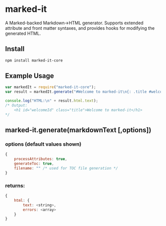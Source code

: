 # marked-it

A Marked-backed Markdown->HTML generator.  Supports extended attribute and front matter syntaxes, and provides hooks for modifying the generated HTML.

## Install

``` bash
npm install marked-it-core
```

## Example Usage

```js
var markedIt = require("marked-it-core");
var result = markedIt.generate("#Welcome to marked-it\n{: .title #welcomeId}\n", {filename: "example.html"});

console.log("HTML:\n" + result.html.text);
/* Output:
	<h1 id="welcomeId" class="title">Welcome to marked-it</h1>
*/

```

## marked-it.generate(markdownText [,options])

### options (default values shown)
```js
{
	processAttributes: true,
	generateToc: true,
	filename: "" /* used for TOC file generation */
}
```

### returns:
```js
{
	html: {
		text: <string>,
		errors: <array>
	}
}
```

